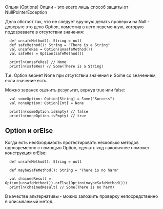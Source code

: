 Опции (Options)
Опции - это всего лишь способ защиты от NullPointerException

 

Дела обстоят так, что не следует вручную делать проверки на Null - доверьте это дело Option, поместив в него переменную, которую подозреваете в отсутствии значения:
```
  def unsafeMethod(): String = null
  def safeMethod(): String = "There is a String"
  val unsafeRes = Option(unsafeMethod())
  val safeRes = Option(safeMethod())

  println(unsafeRes) // None
  println(safeRes) // Some(There is a String)
```
Т.е. Option вернет None при отсутствии значения и Some со значением, если значение есть.

 

Можно заранее оценить результат, вернув true или false:
```
  val someOption: Option[String] = Some("Success")
  val noneOption: Option[Int] = None

  println(someOption.isEmpty) // false
  println(noneOption.isEmpty) // true
```

## Option и orElse
Когда есть необходимость протестировать несколько методов одновременно с помощью Option, сделать код лаконичнее поможет конструкция orElse:
```
  def unsafeMethod(): String = null

  def maybeSafeMethod(): String = "There is no harm"

  val chainedResult = Option(unsafeMethod()).orElse(Option(maybeSafeMethod()))
  println(chainedResult) // Some(There is no harm)
```

В качестве альтернативы - можно заложить проверку непосредственно в описываемый метод:



